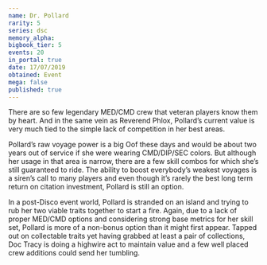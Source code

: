 ```yaml
---
name: Dr. Pollard
rarity: 5
series: dsc
memory_alpha:
bigbook_tier: 5
events: 20
in_portal: true
date: 17/07/2019
obtained: Event
mega: false
published: true
---
```


There are so few legendary MED/CMD crew that veteran players know them by heart. And in the same vein as Reverend Phlox, Pollard’s current value is very much tied to the simple lack of competition in her best areas.

Pollard’s raw voyage power is a big Oof these days and would be about two years out of service if she were wearing CMD/DIP/SEC colors. But although her usage in that area is narrow, there are a few skill combos for which she’s still guaranteed to ride. The ability to boost everybody’s weakest voyages is a siren’s call to many players and even though it’s rarely the best long term return on citation investment, Pollard is still an option.

In a post-Disco event world, Pollard is stranded on an island and trying to rub her two viable traits together to start a fire. Again, due to a lack of proper MED/CMD options and considering strong base metrics for her skill set, Pollard is more of a non-bonus option than it might first appear. Tapped out on collectable traits yet having grabbed at least a pair of collections, Doc Tracy is doing a highwire act to maintain value and a few well placed crew additions could send her tumbling.
